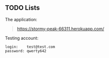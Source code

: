 ## TODO Lists

The application:

> https://stormy-peak-66311.herokuapp.com/

Testing account:
```
login:    test@test.com
password: qwerty642
```
